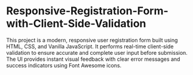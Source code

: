 # Responsive-Registration-Form-with-Client-Side-Validation
This project is a modern, responsive user registration form built using HTML, CSS, and Vanilla JavaScript. It performs real-time client-side validation to ensure accurate and complete user input before submission. The UI provides instant visual feedback with clear error messages and success indicators using Font Awesome icons.
